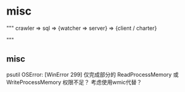 # misc


"""
crawler => sql => {watcher => server} => {client / charter}

"""


## misc

psutil OSError: [WinError 299] 仅完成部分的 ReadProcessMemory 或 WriteProcessMemory
权限不足？
考虑使用wmic代替？